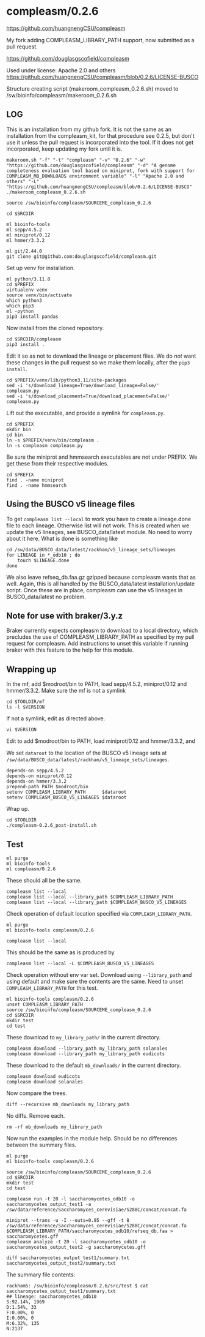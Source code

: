compleasm/0.2.6
===============

<https://github.com/huangnengCSU/compleasm>

My fork adding COMPLEASM_LIBRARY_PATH support, now submitted as a pull request.

<https://github.com/douglasgscofield/compleasm>

Used under license:
Apache 2.0 and others
<https://github.com/huangnengCSU/compleasm/blob/0.2.6/LICENSE-BUSCO>

Structure creating script (makeroom_compleasm_0.2.6.sh) moved to /sw/bioinfo/compleasm/makeroom_0.2.6.sh

LOG
---

This is an installation from my github fork. It is not the same as an
installation from the compleasm_kit, for that procedure see 0.2.5, but don't
use it unless the pull request is incorporated into the tool. If it does not
get incorporated, keep updating my fork until it is.

    makeroom.sh "-f" "-t" "compleasm" "-v" "0.2.6" "-w" "https://github.com/douglasgscofield/compleasm" "-d" "A genome completeness evaluation tool based on miniprot, fork with support for COMPLEASM_MB_DOWNLOADS environment variable" "-l" "Apache 2.0 and others" "-L" "https://github.com/huangnengCSU/compleasm/blob/0.2.6/LICENSE-BUSCO"
    ./makeroom_compleasm_0.2.6.sh

    source /sw/bioinfo/compleasm/SOURCEME_compleasm_0.2.6

    cd $SRCDIR

    ml bioinfo-tools
    ml sepp/4.5.2
    ml miniprot/0.12
    ml hmmer/3.3.2

    ml git/2.44.0
    git clone git@github.com:douglasgscofield/compleasm.git

Set up venv for installation.

    ml python/3.11.8
    cd $PREFIX
    virtualenv venv
    source venv/bin/activate
    which python3
    which pip3
    ml -python
    pip3 install pandas

Now install from the cloned repository.

    cd $SRCDIR/compleasm
    pip3 install .

Edit it so as not to download the lineage or placement files. We do *not* want
these changes in the pull request so we make them locally, after the `pip3
install`.

    cd $PREFIX/venv/lib/python3.11/site-packages
    sed -i 's/download_lineage=True/download_lineage=False/'     compleasm.py
    sed -i 's/download_placement=True/download_placement=False/' compleasm.py


Lift out the executable, and provide a symlink for `compleasm.py`.

    cd $PREFIX
    mkdir bin
    cd bin
    ln -s $PREFIX/venv/bin/compleasm .
    ln -s compleasm compleasm.py

Be sure the miniprot and hmmsearch executables are not under PREFIX. We get
these from their respective modules.

    cd $PREFIX
    find . -name miniprot
    find . -name hmmsearch


Using the BUSCO v5 lineage files
--------------------------------

To get `compleasm list --local` to work you have to create a lineage.done file
to each lineage. Otherwise list will not work. This is created when we update
the v5 lineages, see BUSCO_data/latest module. No need to worry about it here.
What is done is something like

    cd /sw/data/BUSCO_data/latest/rackham/v5_lineage_sets/lineages
    for LINEAGE in *_odb10 ; do
        touch $LINEAGE.done
    done

We also leave refseq_db.faa.gz gzipped because compleasm wants that as well.
Again, this is all handled by the BUSCO_data/latest installation/update script.
Once these are in place, compleasm can use the v5 lineages in BUSCO_data/latest
no problem.


Note for use with braker/3.y.z
------------------------------

Braker currently expects compleasm to download to a local directory, which
precludes the use of COMPLEASM_LIBRARY_PATH as specified by my pull request for
compleasm. Add instructions to unset this variable if running braker with this
feature to the help for this module.


Wrapping up
-----------

In the mf, add $modroot/bin to PATH, load sepp/4.5.2, miniprot/0.12 and hmmer/3.3.2. Make sure the mf is not a symlink

    cd $TOOLDIR/mf
    ls -l $VERSION

If not a symlink, edit as directed above.

    vi $VERSION

Edit to add $modroot/bin to PATH, load miniprot/0.12 and hmmer/3.3.2, and

We set `dataroot` to the location of the BUSCO v5 lineage sets at `/sw/data/BUSCO_data/latest/rackham/v5_lineage_sets/lineages`.

    depends-on sepp/4.5.2
    depends-on miniprot/0.12
    depends-on hmmer/3.3.2
    prepend-path PATH $modroot/bin
    setenv COMPLEASM_LIBRARY_PATH      $dataroot
    setenv COMPLEASM_BUSCO_V5_LINEAGES $dataroot

Wrap up.

    cd $TOOLDIR
    ./compleasm-0.2.6_post-install.sh


Test
----

    ml purge
    ml bioinfo-tools
    ml compleasm/0.2.6

These should all be the same.

    compleasm list --local
    compleasm list --local --library_path $COMPLEASM_LIBRARY_PATH
    compleasm list --local --library_path $COMPLEASM_BUSCO_V5_LINEAGES

Check operation of default location specified via `COMPLEASM_LIBRARY_PATH`.

    ml purge
    ml bioinfo-tools compleasm/0.2.6

    compleasm list --local

This should be the same as is produced by

    compleasm list --local -L $COMPLEASM_BUSCO_V5_LINEAGES

Check operation without env var set.  Download using `--library_path` and using
default and make sure the contents are the same.  Need to unset
`COMPLEASM_LIBRARY_PATH` for this test.


    ml bioinfo-tools compleasm/0.2.6
    unset COMPLEASM_LIBRARY_PATH
    source /sw/bioinfo/compleasm/SOURCEME_compleasm_0.2.6
    cd $SRCDIR
    mkdir test
    cd test

These download to `my_library_path/` in the current directory.

    compleasm download --library_path my_library_path solanales
    compleasm download --library_path my_library_path eudicots

These download to the default `mb_downloads/` in the current directory.

    compleasm download eudicots
    compleasm download solanales

Now compare the trees.

    diff --recursive mb_downloads my_library_path

No diffs. Remove each.

    rm -rf mb_downloads my_library_path

Now run the examples in the module help. Should be no differences between the summary files.

    ml purge
    ml bioinfo-tools compleasm/0.2.6

    source /sw/bioinfo/compleasm/SOURCEME_compleasm_0.2.6
    cd $SRCDIR
    mkdir test
    cd test

    compleasm run -t 20 -l saccharomycetes_odb10 -o saccharomycetes_output_test1 -a /sw/data/reference/Saccharomyces_cerevisiae/S288C/concat/concat.fa

    miniprot --trans -u -I --outs=0.95 --gff -t 8 /sw/data/reference/Saccharomyces_cerevisiae/S288C/concat/concat.fa $COMPLEASM_LIBRARY_PATH/saccharomycetes_odb10/refseq_db.faa > saccharomycetes.gff
    compleasm analyze -t 20 -l saccharomycetes_odb10 -o saccharomycetes_output_test2 -g saccharomycetes.gff

    diff saccharomycetes_output_test1/summary.txt saccharomycetes_output_test2/summary.txt

The summary file contents:

    rackham5: /sw/bioinfo/compleasm/0.2.6/src/test $ cat saccharomycetes_output_test1/summary.txt
    ## lineage: saccharomycetes_odb10
    S:92.14%, 1969
    D:1.54%, 33
    F:0.00%, 0
    I:0.00%, 0
    M:6.32%, 135
    N:2137
